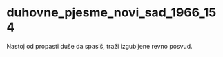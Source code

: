 # duhovne_pjesme_novi_sad_1966_154
Nastoj od propasti duše da spasiš, traži izgubljene revno posvud.